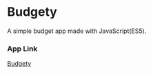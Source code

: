 # Budgety

A simple budget app made with JavaScript(ES5).


### App Link
[Budgety](https://marufmunshi.github.io/budgety/) 